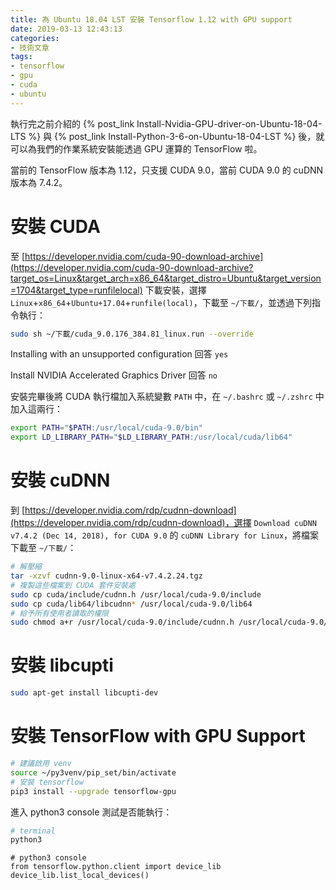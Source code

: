```yaml
---
title: 為 Ubuntu 18.04 LST 安裝 Tensorflow 1.12 with GPU support
date: 2019-03-13 12:43:13
categories:
- 技術文章
tags:
- tensorflow
- gpu
- cuda
- ubuntu
---
```


執行完之前介紹的 {% post_link Install-Nvidia-GPU-driver-on-Ubuntu-18-04-LTS %} 與 {% post_link Install-Python-3-6-on-Ubuntu-18-04-LST %} 後，就可以為我們的作業系統安裝能透過 GPU 運算的 TensorFlow 啦。



當前的 TensorFlow 版本為 1.12，只支援 CUDA 9.0，當前 CUDA 9.0 的 cuDNN 版本為 7.4.2。

# 安裝 CUDA

<!-- more -->

至 [https://developer.nvidia.com/cuda-90-download-archive](https://developer.nvidia.com/cuda-90-download-archive?target_os=Linux&target_arch=x86_64&target_distro=Ubuntu&target_version=1704&target_type=runfilelocal) 下載安裝，選擇 `Linux`+`x86_64`+`Ubuntu+17.04`+`runfile(local)`，下載至 `~/下載/`，並透過下列指令執行：

```sh
sudo sh ~/下載/cuda_9.0.176_384.81_linux.run --override
```
Installing with an unsupported configuration 回答 `yes`

Install NVIDIA Accelerated Graphics Driver 回答 `no`

安裝完畢後將 CUDA 執行檔加入系統變數 `PATH` 中，在 `~/.bashrc` 或 `~/.zshrc` 中加入這兩行：

```sh
export PATH="$PATH:/usr/local/cuda-9.0/bin"
export LD_LIBRARY_PATH="$LD_LIBRARY_PATH:/usr/local/cuda/lib64"
```

<!-- more -->

# 安裝 cuDNN

到 [https://developer.nvidia.com/rdp/cudnn-download](https://developer.nvidia.com/rdp/cudnn-download)，選擇 `Download cuDNN v7.4.2 (Dec 14, 2018), for CUDA 9.0` 的 `cuDNN Library for Linux`，將檔案下載至 `~/下載/`：

```sh
# 解壓縮
tar -xzvf cudnn-9.0-linux-x64-v7.4.2.24.tgz
# 複製這些檔案到 CUDA 套件安裝處
sudo cp cuda/include/cudnn.h /usr/local/cuda-9.0/include
sudo cp cuda/lib64/libcudnn* /usr/local/cuda-9.0/lib64
# 給予所有使用者讀取的權限
sudo chmod a+r /usr/local/cuda-9.0/include/cudnn.h /usr/local/cuda-9.0/lib64/libcudnn*
```

# 安裝 libcupti

```sh
sudo apt-get install libcupti-dev
```

# 安裝 TensorFlow with GPU Support

```sh
# 建議啟用 venv
source ~/py3venv/pip_set/bin/activate
# 安裝 tensorflow
pip3 install --upgrade tensorflow-gpu
```

進入 python3 console 測試是否能執行：

```sh
# terminal
python3
```

```python3
# python3 console
from tensorflow.python.client import device_lib
device_lib.list_local_devices()
```

